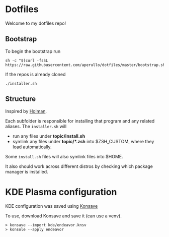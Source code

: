 # Dotfiles

Welcome to my dotfiles repo!

## Bootstrap

To begin the bootstrap run

```
sh -c "$(curl -fsSL https://raw.githubusercontent.com/aperullo/dotfiles/master/bootstrap.sh)"
```

If the repos is already cloned

```
./installer.sh
```

## Structure

Inspired by [Holman](https://github.com/holman/dotfiles).

Each subfolder is responsible for installing that program and any related aliases. The `installer.sh` will

- run any files under **topic/install.sh**
- symlink any files under **topic/*.zsh** into $ZSH_CUSTOM, where they load automatically.

Some `install.sh` files will also symlink files into $HOME.

It also should work across different distros by checking which package manager is installed.

# KDE Plasma configuration

KDE configuration was saved using [Konsave](https://github.com/Prayag2/konsave)

To use, download Konsave and save it (can use a venv). 

```
> konsave --import kde/endeavor.knsv
> konsole --apply endeavor
```
